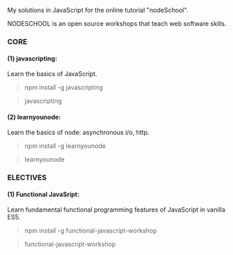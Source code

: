 My solutions in JavaScript for the online tutorial "nodeSchool".

NODESCHOOL is an open source workshops that teach web software skills.

### CORE 

#### (1) javascripting: 
Learn the basics of JavaScript.
> npm install -g javascripting

> javascripting

#### (2) learnyounode: 
Learn the basics of node: asynchronous i/o, http.
> npm install -g learnyounode

> learnyounode

### ELECTIVES

#### (1) Functional JavaSript: 
Learn fundamental functional programming features of JavaScript in vanilla ES5.
> npm install -g functional-javascript-workshop

> functional-javascript-workshop

